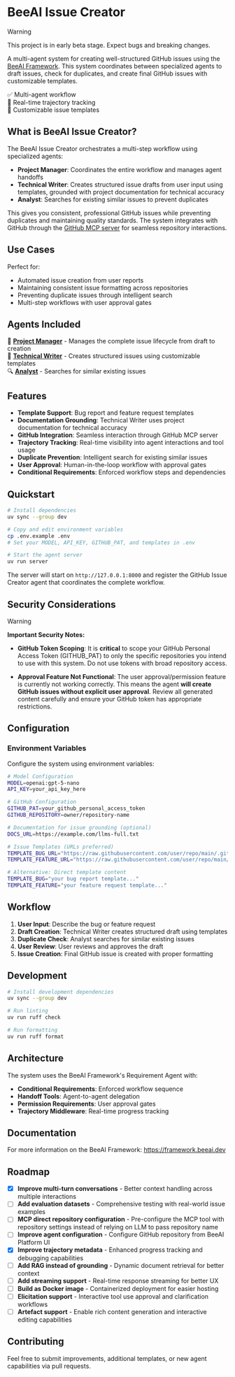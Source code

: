 # BeeAI Issue Creator

> [!WARNING]
> This project is in early beta stage. Expect bugs and breaking changes.

A multi-agent system for creating well-structured GitHub issues using the [BeeAI Framework](https://framework.beeai.dev/experimental/requirement-agent). This system coordinates between specialized agents to draft issues, check for duplicates, and create final GitHub issues with customizable templates.

✅ Multi-agent workflow  
🔄 Real-time trajectory tracking  
📝 Customizable issue templates

## What is BeeAI Issue Creator?

The BeeAI Issue Creator orchestrates a multi-step workflow using specialized agents:

- **Project Manager**: Coordinates the entire workflow and manages agent handoffs
- **Technical Writer**: Creates structured issue drafts from user input using templates, grounded with project documentation for technical accuracy
- **Analyst**: Searches for existing similar issues to prevent duplicates

This gives you consistent, professional GitHub issues while preventing duplicates and maintaining quality standards. The system integrates with GitHub through the [GitHub MCP server](https://github.com/modelcontextprotocol/servers/tree/main/src/github) for seamless repository interactions.

## Use Cases

Perfect for:
- Automated issue creation from user reports
- Maintaining consistent issue formatting across repositories
- Preventing duplicate issues through intelligent search
- Multi-step workflows with user approval gates

## Agents Included

🎯 **[Project Manager](src/agents/agent_manager.py)** - Manages the complete issue lifecycle from draft to creation  
📝 **[Technical Writer](src/agents/agent_writer.py)** - Creates structured issues using customizable templates  
🔍 **[Analyst](src/agents/agent_analyst.py)** - Searches for similar existing issues

## Features

- **Template Support**: Bug report and feature request templates
- **Documentation Grounding**: Technical Writer uses project documentation for technical accuracy
- **GitHub Integration**: Seamless interaction through GitHub MCP server
- **Trajectory Tracking**: Real-time visibility into agent interactions and tool usage
- **Duplicate Prevention**: Intelligent search for existing similar issues
- **User Approval**: Human-in-the-loop workflow with approval gates
- **Conditional Requirements**: Enforced workflow steps and dependencies

## Quickstart

```bash
# Install dependencies
uv sync --group dev

# Copy and edit environment variables
cp .env.example .env
# Set your MODEL, API_KEY, GITHUB_PAT, and templates in .env

# Start the agent server
uv run server
```

The server will start on `http://127.0.0.1:8000` and register the GitHub Issue Creator agent that coordinates the complete workflow.

## Security Considerations

> [!WARNING]
> **Important Security Notes:**
> 
> - **GitHub Token Scoping**: It is **critical** to scope your GitHub Personal Access Token (GITHUB_PAT) to only the specific repositories you intend to use with this system. Do not use tokens with broad repository access.
> 
> - **Approval Feature Not Functional**: The user approval/permission feature is currently not working correctly. This means the agent **will create GitHub issues without explicit user approval**. Review all generated content carefully and ensure your GitHub token has appropriate restrictions.

## Configuration

### Environment Variables

Configure the system using environment variables:

```bash
# Model Configuration
MODEL=openai:gpt-5-nano
API_KEY=your_api_key_here

# GitHub Configuration  
GITHUB_PAT=your_github_personal_access_token
GITHUB_REPOSITORY=owner/repository-name

# Documentation for issue grounding (optional)
DOCS_URL=https://example.com/llms-full.txt

# Issue Templates (URLs preferred)
TEMPLATE_BUG_URL="https://raw.githubusercontent.com/user/repo/main/.github/ISSUE_TEMPLATE/bug_report.md"
TEMPLATE_FEATURE_URL="https://raw.githubusercontent.com/user/repo/main/.github/ISSUE_TEMPLATE/feature_request.md"

# Alternative: Direct template content
TEMPLATE_BUG="your bug report template..."
TEMPLATE_FEATURE="your feature request template..."
```

## Workflow

1. **User Input**: Describe the bug or feature request
2. **Draft Creation**: Technical Writer creates structured draft using templates
3. **Duplicate Check**: Analyst searches for similar existing issues
4. **User Review**: User reviews and approves the draft
5. **Issue Creation**: Final GitHub issue is created with proper formatting

## Development

```bash
# Install development dependencies
uv sync --group dev

# Run linting
uv run ruff check

# Run formatting
uv run ruff format
```

## Architecture

The system uses the BeeAI Framework's Requirement Agent with:
- **Conditional Requirements**: Enforced workflow sequence
- **Handoff Tools**: Agent-to-agent delegation
- **Permission Requirements**: User approval gates
- **Trajectory Middleware**: Real-time progress tracking

## Documentation

For more information on the BeeAI Framework: https://framework.beeai.dev

## Roadmap

- [x] **Improve multi-turn conversations** - Better context handling across multiple interactions
- [ ] **Add evaluation datasets** - Comprehensive testing with real-world issue examples  
- [ ] **MCP direct repository configuration** - Pre-configure the MCP tool with repository settings instead of relying on LLM to pass repository name
- [ ] **Improve agent configuration** - Configure GitHub repository from BeeAI Platform UI
- [x] **Improve trajectory metadata** - Enhanced progress tracking and debugging capabilities
- [ ] **Add RAG instead of grounding** - Dynamic document retrieval for better context
- [ ] **Add streaming support** - Real-time response streaming for better UX
- [ ] **Build as Docker image** - Containerized deployment for easier hosting
- [ ] **Elicitation support** - Interactive tool use approval and clarification workflows
- [ ] **Artefact support** - Enable rich content generation and interactive editing capabilities

## Contributing

Feel free to submit improvements, additional templates, or new agent capabilities via pull requests.